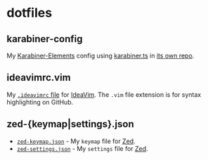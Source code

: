# dotfiles

## karabiner-config

My [Karabiner-Elements](https://github.com/pqrs-org/Karabiner-Elements) config using [karabiner.ts](https://github.com/evan-liu/karabiner.ts) in [its own repo](https://github.com/evan-liu/karabiner-config).

## ideavimrc.vim

My [`.ideavimrc` file](https://github.com/evan-liu/dotfiles/blob/main/ideavimrc.vim) for [IdeaVim](https://lp.jetbrains.com/ideavim/). The `.vim` file extension is for syntax highlighting on GitHub.

## zed-{keymap|settings}.json

- [`zed-keymap.json`](https://github.com/evan-liu/dotfiles/blob/main/zed-keymap.json) - My `keymap` file for [Zed](https://zed.dev/).
- [`zed-settings.json`](https://github.com/evan-liu/dotfiles/blob/main/zed-settings.json) - My `settings` file for [Zed](https://zed.dev/).
